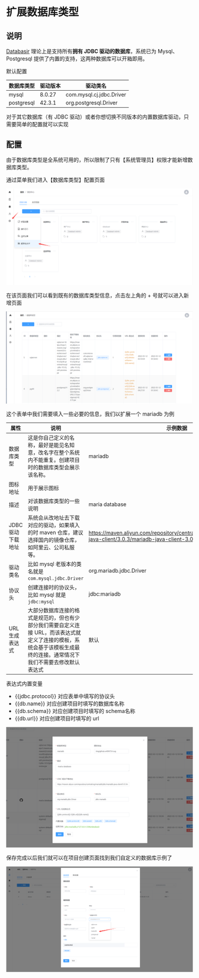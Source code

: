 # 扩展数据库类型

## 说明

[Databasir](https://github.com/vran-dev/databasir) 理论上是支持所有**拥有 JDBC 驱动的数据库**，系统已为 Mysql、Postgresql 提供了内置的支持，这两种数据库可以开箱即用。

默认配置

| 数据库类型 | 驱动版本 | 驱动类名                 |
| ---------- | -------- | ------------------------ |
| mysql      | 8.0.27   | com.mysql.cj.jdbc.Driver |
| postgresql | 42.3.1   | org.postgresql.Driver    |

对于其它数据库（有 JDBC 驱动）或者你想切换不同版本的内置数据库驱动，只需要简单的配置就可以实现



## 配置

由于数据库类型是全系统可用的，所以限制了只有【系统管理员】权限才能新增数据库类型。

通过菜单我们进入【数据库类型】配置页面

![](img/1-menu.png)

在该页面我们可以看到既有的数据库类型信息，点击左上角的 + 号就可以进入新增页面

![](img/2-database-types.png)



这个表单中我们需要填入一些必要的信息，我们以扩展一个 mariadb 为例

| 属性              | 说明                                                         | 示例数据                                                     |
| ----------------- | ------------------------------------------------------------ | ------------------------------------------------------------ |
| 数据库类型        | 这是你自己定义的名称，最好是能见名知意，改名字在整个系统内不能重复。创建项目时的数据库类型会展示该名称。 | mariadb                                                      |
| 图标地址          | 用于展示图标                                                 |                                                              |
| 描述              | 对该数据库类型的一些说明                                     | maria database                                               |
| JDBC 驱动下载地址 | 系统会从改地址去下载对应的驱动，如果填入的时 maven 仓库，建议选择国内的镜像仓库，如阿里云、公司私服等。 | https://maven.aliyun.com/repository/central/org/mariadb/jdbc/mariadb-java-client/3.0.3/mariadb-java-client-3.0.3.jar |
| 驱动类名          | 比如 mysql 老版本的类名就是 `com.mysql.jdbc.Driver`          | org.mariadb.jdbc.Driver                                      |
| 协议头            | 创建连接时的协议头，比如 mysql 就是 `jdbc:mysql`             | jdbc:mariadb                                                 |
| URL 生成表达式    | 大部分数据库连接的格式是规范的，但也有少部分我们需要自定义连接 URL，而该表达式就定义了连接的模板，系统会基于该模板生成最终的连接。通常情况下我们不需要去修改默认表达式 | 默认                                                         |

表达式内置变量

- {{jdbc.protocol}} 对应表单中填写的协议头
- {{db.name}} 对应创建项目时填写的数据库名称
- {{db.schema}} 对应创建项目时填写的 schema名称
- {{db.url}} 对应创建项目时填写的 url



![](img/3-add.png)



保存完成以后我们就可以在项目创建页面找到我们自定义的数据库示例了

![](img/4-result.png)